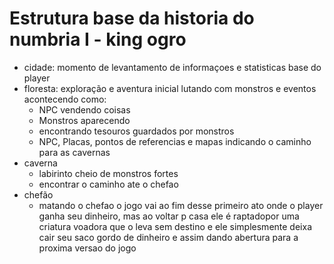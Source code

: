 # Estrutura base da historia do numbria I - king ogro

- cidade: momento de levantamento de informaçoes e statisticas base do player
- floresta: exploração e aventura inicial lutando com monstros e eventos acontecendo como:
    - NPC vendendo coisas
    - Monstros aparecendo
    - encontrando tesouros guardados por monstros
    - NPC, Placas, pontos de referencias e mapas indicando o caminho para as cavernas
- caverna
    - labirinto cheio de monstros fortes
    - encontrar o caminho ate o chefao
- chefão
    - matando o chefao o jogo vai ao fim desse primeiro ato onde o player ganha seu dinheiro, mas ao voltar p casa ele é raptadopor uma criatura voadora que o leva sem destino e ele simplesmente deixa cair seu saco gordo de dinheiro e assim dando abertura para a proxima versao do jogo